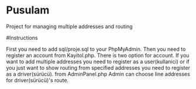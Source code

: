 # Pusulam
Project for managing multiple addresses and routing 

#Instructions
  
First you need to add sql/proje.sql to your PhpMyAdmin. Then you need to register an account from Kayitol.php. There is two option for account. If you want to add multiple addresses you need to register as a user(kullanici) or if you just want to show routing from specified addresses you need to register as a driver(sürücü). from AdminPanel.php Admin can choose line addresses for driver(sürücü)'s route.
